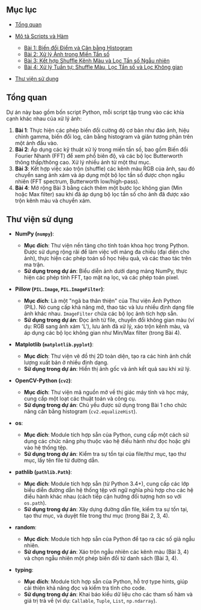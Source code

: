 ## Mục lục

*   [Tổng quan](#tổng-quan)

*   [Mô tả Scripts và Hàm](#mô-tả-scripts-và-hàm)
    *   [Bài 1: Biến đổi Điểm và Cân bằng Histogram](#bài-1-biến-đổi-điểm-và-cân-bằng-histogram)
    *   [Bài 2: Xử lý Ảnh trong Miền Tần số](#bài-2-xử-lý-ảnh-trong-miền-tần-số)
    *   [Bài 3: Kết hợp Shuffle Kênh Màu và Lọc Tần số Ngẫu nhiên](#bài-3-kết-hợp-shuffle-kênh-màu-và-lọc-tần-số-ngẫu-nhiên)
    *   [Bài 4: Xử lý Tuần tự: Shuffle Màu, Lọc Tần số và Lọc Không gian](#bài-4-xử-lý-tuần-tự-shuffle-màu-lọc-tần-số-và-lọc-không-gian)
*   [Thư viện sử dụng](#thư-viện-sử-dụng)


## Tổng quan

Dự án này bao gồm bốn script Python, mỗi script tập trung vào các khía cạnh khác nhau của xử lý ảnh:

1.  **Bài 1**: Thực hiện các phép biến đổi cường độ cơ bản như đảo ảnh, hiệu chỉnh gamma, biến đổi log, cân bằng histogram và giãn tương phản trên một ảnh đầu vào.
2.  **Bài 2**: Áp dụng các kỹ thuật xử lý trong miền tần số, bao gồm Biến đổi Fourier Nhanh (FFT) để xem phổ biên độ, và các bộ lọc Butterworth thông thấp/thông cao. Xử lý nhiều ảnh từ một thư mục.
3.  **Bài 3**: Kết hợp việc xáo trộn (shuffle) các kênh màu RGB của ảnh, sau đó chuyển sang ảnh xám và áp dụng một bộ lọc tần số được chọn ngẫu nhiên (FFT spectrum, Butterworth low/high-pass).
4.  **Bài 4**: Mở rộng Bài 3 bằng cách thêm một bước lọc không gian (Min hoặc Max filter) sau khi đã áp dụng bộ lọc tần số cho ảnh đã được xáo trộn kênh màu và chuyển xám.

## Thư viện sử dụng
*   **NumPy (`numpy`)**:
    *   **Mục đích**: Thư viện nền tảng cho tính toán khoa học trong Python. Được sử dụng rộng rãi để làm việc với mảng đa chiều (đại diện cho ảnh), thực hiện các phép toán số học hiệu quả, và các thao tác trên ma trận.
    *   **Sử dụng trong dự án**: Biểu diễn ảnh dưới dạng mảng NumPy, thực hiện các phép tính FFT, tạo mặt nạ lọc, và các phép toán pixel.

*   **Pillow (`PIL.Image`, `PIL.ImageFilter`)**:
    *   **Mục đích**: Là một "ngã ba thân thiện" của Thư viện Ảnh Python (PIL). Nó cung cấp khả năng mở, thao tác và lưu nhiều định dạng file ảnh khác nhau. `ImageFilter` chứa các bộ lọc ảnh tích hợp sẵn.
    *   **Sử dụng trong dự án**: Đọc ảnh từ file, chuyển đổi không gian màu (ví dụ: RGB sang ảnh xám 'L'), lưu ảnh đã xử lý, xáo trộn kênh màu, và áp dụng các bộ lọc không gian như Min/Max filter (trong Bài 4).

*   **Matplotlib (`matplotlib.pyplot`)**:
    *   **Mục đích**: Thư viện vẽ đồ thị 2D toàn diện, tạo ra các hình ảnh chất lượng xuất bản ở nhiều định dạng.
    *   **Sử dụng trong dự án**: Hiển thị ảnh gốc và ảnh kết quả sau khi xử lý.

*   **OpenCV-Python (`cv2`)**:
    *   **Mục đích**: Thư viện mã nguồn mở về thị giác máy tính và học máy, cung cấp một loạt các thuật toán và công cụ.
    *   **Sử dụng trong dự án**: Chủ yếu được sử dụng trong Bài 1 cho chức năng cân bằng histogram (`cv2.equalizeHist`).

*   **os**:
    *   **Mục đích**: Module tích hợp sẵn của Python, cung cấp một cách sử dụng các chức năng phụ thuộc vào hệ điều hành như đọc hoặc ghi vào hệ thống tệp.
    *   **Sử dụng trong dự án**: Kiểm tra sự tồn tại của file/thư mục, tạo thư mục, lấy tên file từ đường dẫn.

*   **pathlib (`pathlib.Path`)**:
    *   **Mục đích**: Module tích hợp sẵn (từ Python 3.4+), cung cấp các lớp biểu diễn đường dẫn hệ thống tệp với ngữ nghĩa phù hợp cho các hệ điều hành khác nhau (cách tiếp cận hướng đối tượng hơn so với `os.path`).
    *   **Sử dụng trong dự án**: Xây dựng đường dẫn file, kiểm tra sự tồn tại, tạo thư mục, và duyệt file trong thư mục (trong Bài 2, 3, 4).

*   **random**:
    *   **Mục đích**: Module tích hợp sẵn của Python để tạo ra các số giả ngẫu nhiên.
    *   **Sử dụng trong dự án**: Xáo trộn ngẫu nhiên các kênh màu (Bài 3, 4) và chọn ngẫu nhiên một phép biến đổi từ danh sách (Bài 3, 4).

*   **typing**:
    *   **Mục đích**: Module tích hợp sẵn của Python, hỗ trợ type hints, giúp cải thiện khả năng đọc và kiểm tra tĩnh cho code.
    *   **Sử dụng trong dự án**: Khai báo kiểu dữ liệu cho các tham số hàm và giá trị trả về (ví dụ: `Callable`, `Tuple`, `List`, `np.ndarray`).
